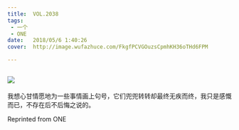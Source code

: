 ```yaml
---
title:	VOL.2038
tags:
 - 一个
 - ONE
date:	2018/05/6 1:40:26
cover:	http://image.wufazhuce.com/FkgfPCVGOuzsCpmhKH36oTHd6FPM

---
```

![](http://image.wufazhuce.com/FkgfPCVGOuzsCpmhKH36oTHd6FPM)
---

我想心甘情愿地为一些事情画上句号，它们兜兜转转却最终无疾而终，我只是感慨而已，不存在后不后悔之说的。
 
Reprinted from ONE
